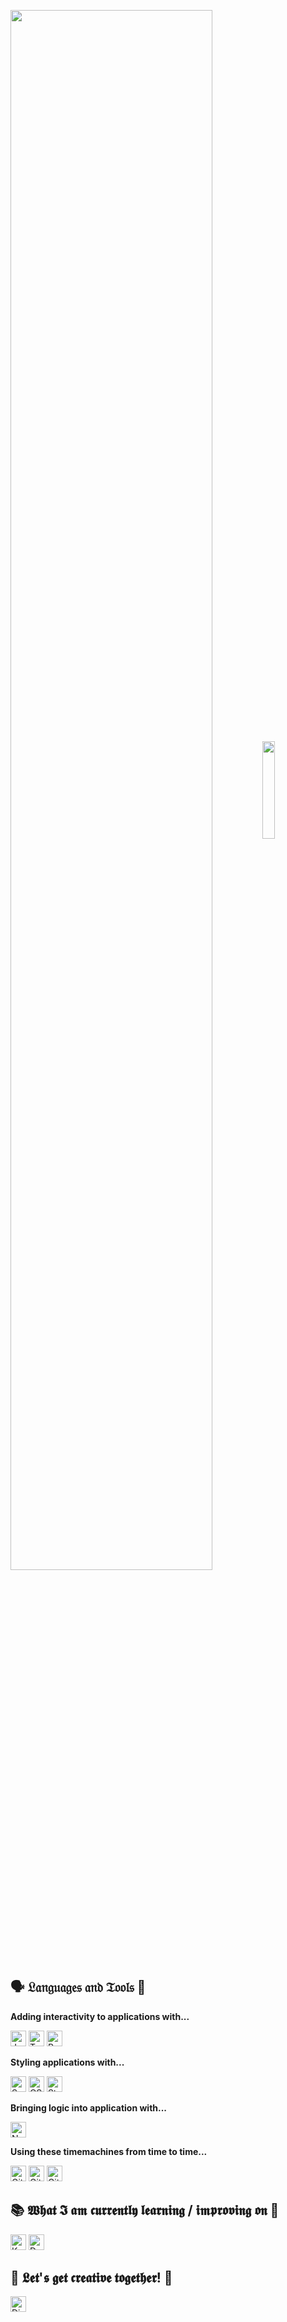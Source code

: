 <p>
<img align="center" src="https://i.ibb.co/92yRZ0R/TT-Norms.png" width="80%" /><img align="center" src="https://c.tenor.com/Dq8nm__4of0AAAAC/gimme-code-gimme.gif" width="20%" />
</p>

##  &#128483; 𝔏𝔞𝔫𝔤𝔲𝔞𝔤𝔢𝔰 𝔞𝔫𝔡 𝔗𝔬𝔬𝔩𝔰 &#128295;

<b>Adding interactivity to applications with...</b>

<p>
<img src="https://img.shields.io/badge/JavaScript-282C34?logo=javascript&logoColor=f7df1e" alt="JavaScript logo" title="JavaScript" height="25" />
<img src="https://img.shields.io/badge/TypeScript-282C34?logo=typescript&logoColor=3178C6" alt="TypeScript logo" title="TypeScript" height="25" />
<img src="https://img.shields.io/badge/-React-282C34?logo=react&logoColor=3178C6" alt="React logo" title="React" height="25" />
</p>

<b>Styling applications with...</b>
<p>
<img src="https://img.shields.io/badge/-Sass-282C34?logo=sass&logoColor=CC6699" alt="Sass logo" title="Sass" height="25" />
<img src="https://img.shields.io/badge/-CSS-282C34?logo=css3&logoColor=CC6699" alt="CSS3 logo" title="Sass" height="25" />

<img src="https://img.shields.io/badge/-StyledComponents-282C34?logo=styled-components&logoColor=DB7093" alt="Styled Components logo" title="Styled Components" height="25" />
</p>
  
<b>Bringing logic into application with...</b>

<p>
<img src="https://img.shields.io/badge/Node.js-282C34?logo=Node.js&logoColor=339933" alt="Nodejs logo" title="Node.js" height="25" />
</p>

<b>Using these timemachines from time to time...</b>
<p>
<img src="https://img.shields.io/badge/Git-282C34?logo=Git&logoColor=F05032" alt="Git logo" title="Node.js" height="25" />
<img src="https://img.shields.io/badge/GitHub-282C34?logo=GitHub&logoColor=FFFFFF" alt="GitHub logo" title="GitHub" height="25" />
<img src="https://img.shields.io/badge/GitLab-282C34?logo=GitLab&logoColor=7F52FF" alt="GitLab logo" title="GitLab" height="25" />
</p>


## &#128218; 𝖂𝖍𝖆𝖙 𝕴 𝖆𝖒 𝖈𝖚𝖗𝖗𝖊𝖓𝖙𝖑𝖞 𝖑𝖊𝖆𝖗𝖓𝖎𝖓𝖌 / 𝖎𝖒𝖕𝖗𝖔𝖛𝖎𝖓𝖌 𝖔𝖓 &#128221;

<p>
<img src="https://img.shields.io/badge/Kotlin-282C34?logo=Kotlin&logoColor=7F52FF" alt="Kotlin logo" title="Kotlin" height="25" />
<img src="https://img.shields.io/badge/Docker-282C34?logo=Docker&logoColor=2496ED" alt="Docker logo" title="Docker" height="25" />
</p>

## &#128126; 𝕷𝖊𝖙'𝖘 𝖌𝖊𝖙 𝖈𝖗𝖊𝖆𝖙𝖎𝖛𝖊 𝖙𝖔𝖌𝖊𝖙𝖍𝖊𝖗! &#127912; </h3>

<p align="left">
  <img src="https://img.shields.io/badge/-li54%238628-282C34?logo=Discord&logoColor=white" alt="Discord logo" title="Discord" height="25" />
</p>


